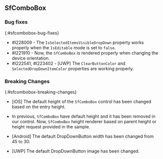 ## SfComboBox

### Bug fixes
{:#sfcombobox-bug-fixes}

* \#I228009 - The `IsSelectedItemsVisibleDropDown` property works properly when the `IsEditable` mode is set to `false`.
* \#I221910 -  Now, the `SfComboBox` is rendered properly when changing the device orientation.
* \#I222541, #I223402 - [UWP] The `ClearButtonColor` and `SelectedDropDownItemColor` properties are working properly.

### Breaking Changes

{:#sfcombobox-breaking-changes}

* [iOS] The default height of the `SfComboBox` control has been changed based on the entry height.

* In previous, `SfComboBox` have default height and it has been removed in our control. Now, `SfComboBox` height renderer based on parent height or height request provided in the sample.

* [Android] The default DropDownButton width has been changed from 45 to 30.

* [UWP] The default DropDownButton image has been changed.
